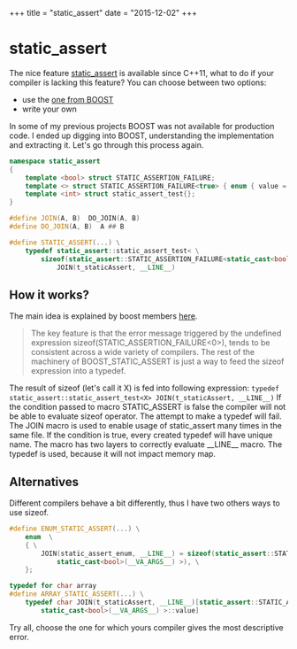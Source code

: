 +++
title = "static_assert"
date = "2015-12-02" 
+++

# static_assert

The nice feature [static_assert](https://en.cppreference.com/w/cpp/language/static_assert) is available since C++11, what to do if your compiler is lacking this feature?
You can choose between two options:

* use the [one from BOOST](https://www.boost.org/doc/libs/1_59_0/doc/html/boost_staticassert.html)
* write your own

In some of my previous projects BOOST was not available for production code. I ended up digging into BOOST, understanding the implementation and extracting it. Let's go through this process again.

```c++
namespace static_assert
{
    template <bool> struct STATIC_ASSERTION_FAILURE;
    template <> struct STATIC_ASSERTION_FAILURE<true> { enum { value = 1 }; };
    template <int> struct static_assert_test{};
}

#define JOIN(A, B)  DO_JOIN(A, B)
#define DO_JOIN(A, B)  A ## B

#define STATIC_ASSERT(...) \
    typedef static_assert::static_assert_test< \
        sizeof(static_assert::STATIC_ASSERTION_FAILURE<static_cast<bool>(__VA_ARGS__) >)> \
            JOIN(t_staticAssert, __LINE__)
```

## How it works?
The main idea is explained by boost members [here](https://www.boost.org/doc/libs/1_59_0/doc/html/boost_staticassert/how.html).
> The key feature is that the error message triggered by the undefined expression sizeof(STATIC_ASSERTION_FAILURE<0>), tends to be consistent across a wide variety of compilers. The rest of the machinery of BOOST_STATIC_ASSERT is just a way to feed the sizeof expression into a typedef.

The result of sizeof (let's call it X) is fed into following expression:
`typedef static_assert::static_assert_test<X> JOIN(t_staticAssert, __LINE__)`
If the condition passed to macro STATIC_ASSERT is false the compiler will not be able to evaluate sizeof operator. The attempt to make a typedef will fail. The JOIN macro is used to enable usage of static_assert many times in the same file. If the condition is true, every created typedef will have unique name. The macro has two layers to correctly evaluate \_\_LINE\_\_ macro. The typedef is used, because it will not impact memory map.

## Alternatives

Different compilers behave a bit differently, thus I have two others ways to use sizeof.

```c++
#define ENUM_STATIC_ASSERT(...) \
    enum  \
    { \
        JOIN(static_assert_enum, __LINE__) = sizeof(static_assert::STATIC_ASSERTION_FAILURE< \
            static_cast<bool>(__VA_ARGS__) >), \
    };
```
```c++
typedef for char array
#define ARRAY_STATIC_ASSERT(...) \
    typedef char JOIN(t_staticAssert, __LINE__)[static_assert::STATIC_ASSERTION_FAILURE< \
        static_cast<bool>(__VA_ARGS__) >::value]
```

Try all, choose the one for which yours compiler gives the most descriptive error.